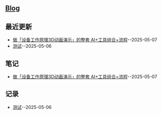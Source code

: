 ## [Blog](https://seatres.github.io/blog/)

## 最近更新
- [做「设备工作原理3D动画演示」的整套 AI+工具组合+流程](https://github.com/seatres/gitblog/issues/2)--2025-05-07
- [测试](https://github.com/seatres/gitblog/issues/1)--2025-05-06
## 笔记

- [做「设备工作原理3D动画演示」的整套 AI+工具组合+流程](https://github.com/seatres/gitblog/issues/2)--2025-05-07
## 记录

- [测试](https://github.com/seatres/gitblog/issues/1)--2025-05-06

